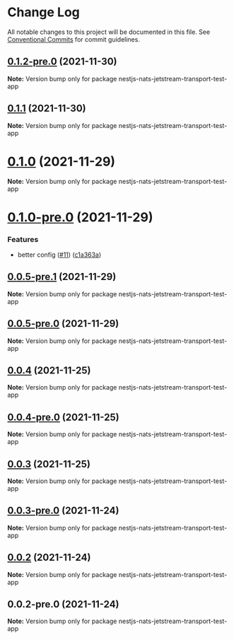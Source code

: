# Change Log

All notable changes to this project will be documented in this file.
See [Conventional Commits](https://conventionalcommits.org) for commit guidelines.

## [0.1.2-pre.0](https://github.com/Redningsselskapet/nestjs-plugins/compare/nestjs-nats-jetstream-transport-test-app@0.1.0-pre.0...nestjs-nats-jetstream-transport-test-app@0.1.2-pre.0) (2021-11-30)

**Note:** Version bump only for package nestjs-nats-jetstream-transport-test-app





## [0.1.1](https://github.com/Redningsselskapet/nestjs-plugins/compare/nestjs-nats-jetstream-transport-test-app@0.1.0...nestjs-nats-jetstream-transport-test-app@0.1.1) (2021-11-30)

**Note:** Version bump only for package nestjs-nats-jetstream-transport-test-app





# [0.1.0](https://github.com/Redningsselskapet/nestjs-plugins/compare/nestjs-nats-jetstream-transport-test-app@0.1.0-pre.0...nestjs-nats-jetstream-transport-test-app@0.1.0) (2021-11-29)

**Note:** Version bump only for package nestjs-nats-jetstream-transport-test-app





# [0.1.0-pre.0](https://github.com/Redningsselskapet/nestjs-plugins/compare/nestjs-nats-jetstream-transport-test-app@0.0.5-pre.1...nestjs-nats-jetstream-transport-test-app@0.1.0-pre.0) (2021-11-29)


### Features

* better config ([#11](https://github.com/Redningsselskapet/nestjs-plugins/issues/11)) ([c1a363a](https://github.com/Redningsselskapet/nestjs-plugins/commit/c1a363abb99ba513338da438704f6356813fed4b))





## [0.0.5-pre.1](https://github.com/Redningsselskapet/nestjs-plugins/compare/nestjs-nats-jetstream-transport-test-app@0.0.5-pre.0...nestjs-nats-jetstream-transport-test-app@0.0.5-pre.1) (2021-11-29)

**Note:** Version bump only for package nestjs-nats-jetstream-transport-test-app





## [0.0.5-pre.0](https://github.com/Redningsselskapet/nestjs-plugins/compare/nestjs-nats-jetstream-transport-test-app@0.0.4-pre.0...nestjs-nats-jetstream-transport-test-app@0.0.5-pre.0) (2021-11-29)

**Note:** Version bump only for package nestjs-nats-jetstream-transport-test-app





## [0.0.4](https://github.com/Redningsselskapet/nestjs-plugins/compare/nestjs-nats-jetstream-transport-test-app@0.0.4-pre.0...nestjs-nats-jetstream-transport-test-app@0.0.4) (2021-11-25)

**Note:** Version bump only for package nestjs-nats-jetstream-transport-test-app





## [0.0.4-pre.0](https://github.com/Redningsselskapet/nestjs-plugins/compare/nestjs-nats-jetstream-transport-test-app@0.0.3-pre.0...nestjs-nats-jetstream-transport-test-app@0.0.4-pre.0) (2021-11-25)

**Note:** Version bump only for package nestjs-nats-jetstream-transport-test-app





## [0.0.3](https://github.com/Redningsselskapet/nestjs-plugins/compare/nestjs-nats-jetstream-transport-test-app@0.0.3-pre.0...nestjs-nats-jetstream-transport-test-app@0.0.3) (2021-11-25)

**Note:** Version bump only for package nestjs-nats-jetstream-transport-test-app





## [0.0.3-pre.0](https://github.com/Redningsselskapet/nestjs-plugins/compare/nestjs-nats-jetstream-transport-test-app@0.0.2-pre.0...nestjs-nats-jetstream-transport-test-app@0.0.3-pre.0) (2021-11-24)

**Note:** Version bump only for package nestjs-nats-jetstream-transport-test-app





## [0.0.2](https://github.com/Redningsselskapet/nestjs-plugins/compare/nestjs-nats-jetstream-transport-test-app@0.0.2-pre.0...nestjs-nats-jetstream-transport-test-app@0.0.2) (2021-11-24)

**Note:** Version bump only for package nestjs-nats-jetstream-transport-test-app





## 0.0.2-pre.0 (2021-11-24)

**Note:** Version bump only for package nestjs-nats-jetstream-transport-test-app
